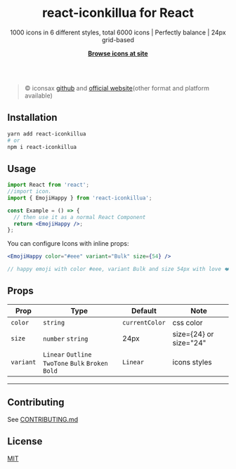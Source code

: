 
<h1 align="center">react-iconkillua for React</h1>



<p align="center">
  1000 icons in 6 different styles, total 6000 icons | 
Perfectly balance | 
24px grid-based
<p>

<p align="center">
  <a href=""><strong>Browse icons at site</strong></a>
</p>
<br>
<br>

> ©️ iconsax <a href="https://iconsax.io/">github</a> and <a href="https://iconsax.io/">official
> website</a>(other format and platform available)

## Installation

```bash
yarn add react-iconkillua
# or
npm i react-iconkillua
```

## Usage

```jsx
import React from 'react';
//import icon.
import { EmojiHappy } from 'react-iconkillua';

const Example = () => {
  // then use it as a normal React Component
  return <EmojiHappy />;
};
```

You can configure Icons with inline props:

```jsx
<EmojiHappy color="#eee" variant="Bulk" size={54} />

// happy emoji with color #eee, variant Bulk and size 54px with love ❤️ (ibnahmad)

```

## Props

| Prop      | Type                                                | Default        | Note                   |
| --------- | --------------------------------------------------- | -------------- | ---------------------- |
| `color`   | `string`                                            | `currentColor` | css color              |
| `size`    | `number` `string`                                   | 24px           | size={24} or size="24" |
| `variant` | `Linear` `Outline` `TwoTone` `Bulk` `Broken` `Bold` | `Linear`       | icons styles           |

---

## Contributing

See
<a href="https://github.com/IBNAHMADMOHAMED1/react-iconkillua-/blob/main/CONTRIBUTING.md">CONTRIBUTING.md</a>

## License

<a href="https://github.com/IBNAHMADMOHAMED1/react-iconkillua-/blob/main/LICENSE">MIT</a>
